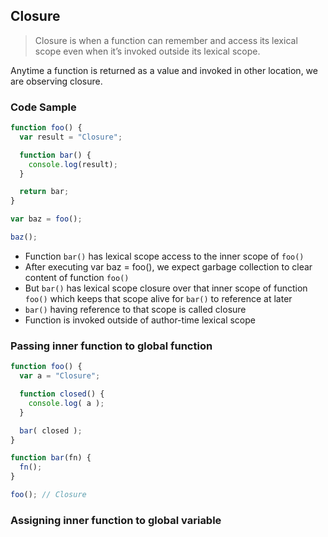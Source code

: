 ## Closure

> Closure is when a function can remember and access its lexical scope
even when it’s invoked outside its lexical scope.

Anytime a function is returned as a value and invoked in other location, we are observing closure.

### Code Sample

```js
function foo() {
  var result = "Closure";

  function bar() {
    console.log(result);
  }

  return bar;
}

var baz = foo();

baz();
```

- Function `bar()` has lexical scope access to the inner scope of `foo()`
- After executing var baz = foo(), we expect garbage collection to clear content of function `foo()`
- But `bar()` has lexical scope closure over that inner scope of function `foo()` which keeps that scope alive for `bar()` to reference at later
- `bar()` having reference to that scope is called closure
- Function is invoked outside of author-time lexical scope

### Passing inner function to global function

```js
function foo() {
  var a = "Closure";

  function closed() {
    console.log( a );
  }

  bar( closed );
}

function bar(fn) {
  fn();
}

foo(); // Closure
```

### Assigning inner function to global variable
